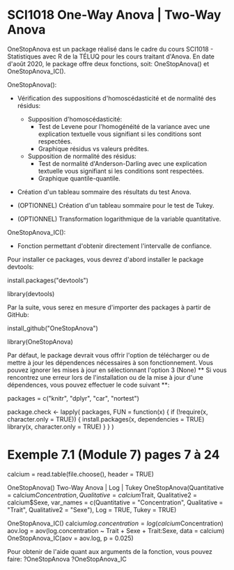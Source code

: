 # SCI1018 One-Way Anova | Two-Way Anova

OneStopAnova est un package réalisé dans le cadre du cours SCI1018 - Statistiques avec R de la TÉLUQ pour les cours traitant d'Anova. En date d'août 2020, le package offre deux fonctions, soit: OneStopAnova() et OneStopAnova_IC(). 

OneStopAnova():

  - Vérification des suppositions d'homoscédasticité et de normalité des résidus:
    - Supposition d'homoscédasticité:
        - Test de Levene pour l'homogénéité de la variance avec une explication textuelle vous signifiant si les conditions sont respectées.
        - Graphique résidus vs valeurs prédites.
    - Supposition de normalité des résidus:
        - Test de normalité d'Anderson-Darling avec une explication textuelle vous signifiant si les conditions sont respectées. 
        - Graphique quantile-quantile.  
        
  - Création d'un tableau sommaire des résultats du test Anova.
  
  - (OPTIONNEL) Création d'un tableau sommaire pour le test de Tukey.
  
  - (OPTIONNEL) Transformation logarithmique de la variable quantitative.
  
OneStopAnova_IC():

  - Fonction permettant d'obtenir directement l'intervalle de confiance.

Pour installer ce packages, vous devrez d'abord installer le package devtools:

  install.packages("devtools")
  
  library(devtools)

Par la suite, vous serez en mesure d'importer des packages à partir de GitHub:

  install_github("OneStopAnova")
  
  library(OneStopAnova)
  
Par défaut, le package devrait vous offrir l'option de télécharger ou de mettre à jour les dépendences nécessaires à son fonctionnement. Vous pouvez ignorer les mises à jour en sélectionnant l'option 3 (None)
** Si vous rencontrez une erreur lors de l'installation ou de la mise à jour d'une dépendences, vous pouvez effectuer le code suivant **: 

  packages = c("knitr", "dplyr", "car", "nortest")
             
  package.check <- lapply(
    packages,
    FUN = function(x) {
    if (!require(x, character.only = TRUE)) {
    install.packages(x, dependencies = TRUE)
    library(x, character.only = TRUE)
    }
   }
  )

# Exemple 7.1 (Module 7) pages 7 à 24
calcium = read.table(file.choose(), header = TRUE)

OneStopAnova()
Two-Way Anova | Log | Tukey
OneStopAnova(Quantitative = calcium$Concentration,
             Qualitative = calcium$Trait,
             Qualitative2 = calcium$Sexe,
             var_names = c(Quantitative = "Concentration",
                           Qualitative = "Trait",
                           Qualitative2 = "Sexe"),
             Log = TRUE,
             Tukey = TRUE)

OneStopAnova_IC()
calcium$log.concentration = log(calcium$Concentration)
aov.log = aov(log.concentration ~ Trait + Sexe + Trait:Sexe, data = calcium)
OneStopAnova_IC(aov = aov.log, p = 0.025)

Pour obtenir de l'aide quant aux arguments de la fonction, vous pouvez faire:
?OneStopAnova
?OneStopAnova_IC
